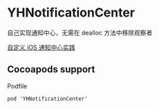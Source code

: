 # YHNotificationCenter
自己实现通知中心，无需在 dealloc 方法中移除观察者

[自定义 iOS 通知中心实践](https://www.jianshu.com/p/5c77edb321bb)

## Cocoapods support
Podfile

```
pod 'YHNotificationCenter'
```
